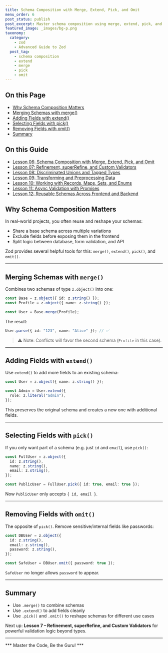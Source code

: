 ```yaml
---
title: Schema Composition with Merge, Extend, Pick, and Omit
menu_order: 6
post_status: publish
post_excerpt: Master schema composition using merge, extend, pick, and omit.
featured_image: _images/bg-p.png
taxonomy:
  category:
    - zod
    - Advanced Guide to Zod
  post_tag:
    - schema composition
    - extend
    - merge
    - pick
    - omit
---
```


<div class="toc" markdown="1">

## On this Page

- [Why Schema Composition Matters](#why-schema-composition-matters)
- [Merging Schemas with merge()](#merging-schemas-with-merge)
- [Adding Fields with extend()](#adding-fields-with-extend)
- [Selecting Fields with pick()](#selecting-fields-with-pick)
- [Removing Fields with omit()](#removing-fields-with-omit)
- [Summary](#summary)

</div>

<div class="otg" markdown="1">

## On this Guide

- [Lesson 06: Schema Composition with Merge, Extend, Pick, and Omit](./lesson-06-schema-composition-with-merge-extend-pick)
- [Lesson 07: Refinement, superRefine, and Custom Validators](./lesson-07-refinement-superrefine-and-custom-validators)
- [Lesson 08: Discriminated Unions and Tagged Types](./lesson-08-discriminated-unions-and-tagged-types)
- [Lesson 09: Transforming and Preprocessing Data](./lesson-09-transforming-and-preprocessing-data)
- [Lesson 10: Working with Records, Maps, Sets, and Enums](./lesson-10-working-with-records-maps-sets-and)
- [Lesson 11: Async Validation with Promises](./lesson-11-async-validation-with-promises)
- [Lesson 12: Reusable Schemas Across Frontend and Backend](./lesson-12-reusable-schemas-across-frontend-and-backend)

</div>

<div class="guru-main" markdown="1">

## Why Schema Composition Matters

In real-world projects, you often reuse and reshape your schemas:
- Share a base schema across multiple variations
- Exclude fields before exposing them in the frontend
- Split logic between database, form validation, and API

Zod provides several helpful tools for this: `merge()`, `extend()`, `pick()`, and `omit()`.

---

## Merging Schemas with `merge()`

Combines two schemas of type `z.object()` into one:

```ts
const Base = z.object({ id: z.string() });
const Profile = z.object({ name: z.string() });

const User = Base.merge(Profile);
```

The result:

```ts
User.parse({ id: "123", name: "Alice" }); // ✅
```

> ⚠️ Note: Conflicts will favor the second schema (`Profile` in this case).

---

## Adding Fields with `extend()`

Use `extend()` to add more fields to an existing schema:

```ts
const User = z.object({ name: z.string() });

const Admin = User.extend({
  role: z.literal("admin"),
});
```

This preserves the original schema and creates a new one with additional fields.

---

## Selecting Fields with `pick()`

If you only want part of a schema (e.g. just `id` and `email`), use `pick()`:

```ts
const FullUser = z.object({
  id: z.string(),
  name: z.string(),
  email: z.string(),
});

const PublicUser = FullUser.pick({ id: true, email: true });
```

Now `PublicUser` only accepts `{ id, email }`.

---

## Removing Fields with `omit()`

The opposite of `pick()`. Remove sensitive/internal fields like passwords:

```ts
const DBUser = z.object({
  id: z.string(),
  email: z.string(),
  password: z.string(),
});

const SafeUser = DBUser.omit({ password: true });
```

`SafeUser` no longer allows `password` to appear.

---

## Summary

- Use `.merge()` to combine schemas
- Use `.extend()` to add fields cleanly
- Use `.pick()` and `.omit()` to reshape schemas for different use cases

Next up: **Lesson 7 – Refinement, superRefine, and Custom Validators** for powerful validation logic beyond types.

---

*** Master the Code, Be the Guru! ***

</div>
